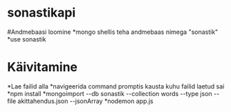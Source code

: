# sonastikapi

#Andmebaasi loomine
*mongo shellis teha andmebaas nimega "sonastik"
*use sonastik

# Käivitamine
*Lae failid alla
*navigeerida command promptis kausta kuhu failid laetud sai
*npm install
*mongoimport --db sonastik --collection words --type json --file akittahendus.json --jsonArray
*nodemon app.js
